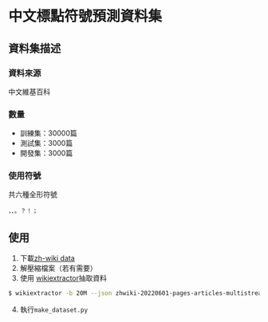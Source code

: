 # 中文標點符號預測資料集
<!-- ZH-Wiki Punctuation Restore Dataset -->

## 資料集描述
### 資料來源
中文維基百科

### 數量
- 訓練集：30000篇
- 測試集：3000篇
- 開發集：3000篇

### 使用符號
共六種全形符號
```
，、。？！；
```

## 使用
1. 下載[zh-wiki data](https://dumps.wikimedia.org/zhwiki)
2. 解壓縮檔案（若有需要）
3. 使用 [wikiextractor](https://github.com/attardi/wikiextractor)抽取資料
```bash
$ wikiextractor -b 20M --json zhwiki-20220601-pages-articles-multistream.xml
```
4. 執行`make_dataset.py`
